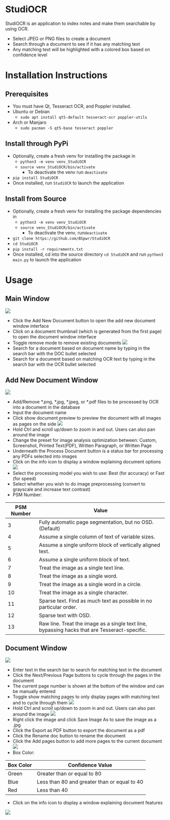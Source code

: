 # StudiOCR
StudiOCR is an application to index notes and make them searchable by using OCR.

- Select JPEG or PNG files to create a document
- Search through a document to see if it has any matching text
- Any matching text will be highlighted with a colored box based on confidence level

# Installation Instructions

## Prerequisites
- You must have Qt, Tesseract OCR, and Poppler installed.
- Ubuntu or Debian
    - `sudo apt install qt5-default tesseract-ocr poppler-utils`
- Arch or Manjaro
    - `sudo pacman -S qt5-base tesseract poppler`

## Install through PyPi
- Optionally, create a fresh venv for installing the package in
    - `python3 -m venv venv_StudiOCR`
    - `source venv_StudiOCR/bin/activate`
        - To deactivate the venv run `deactivate`
- `pip install StudiOCR`
- Once installed, run `StudiOCR` to launch the application

## Install from Source
- Optionally, create a fresh venv for installing the package dependencies in
    - `python3 -m venv venv_StudiOCR`
    - `source venv_StudiOCR/bin/activate`
        - To deactivate the venv, run`deactivate`
- `git clone https://github.com/BSpwr/StudiOCR`
- `cd StudiOCR`
- `pip install -r requirements.txt`
- Once installed, cd into the source directory `cd StudiOCR` and run `python3 main.py` to launch the application

# Usage

## Main Window 
![](https://raw.githubusercontent.com/BSpwr/StudiOCR/master/screenshots/MainWindow.png)
- Click the Add New Document button to open the add new document window interface
- Click on a document thumbnail (which is generated from the first page) to open the document window interface
- Toggle remove mode to remove existing documents
![](https://raw.githubusercontent.com/BSpwr/StudiOCR/master/screenshots/RemoveDocument.png)
- Search for a document based on document name by typing in the search bar with the DOC bullet selected
- Search for a document based on matching OCR text by typing in the search bar with the OCR bullet selected  

## Add New Document Window
![](https://raw.githubusercontent.com/BSpwr/StudiOCR/master/screenshots/AddDocument.png)
- Add/Remove *.png, *.jpg, *.jpeg, or *.pdf files to be processed by OCR into a document in the database
- Input the document name
- Click show document preview to preview the document with all images as pages on the side
![](https://raw.githubusercontent.com/BSpwr/StudiOCR/master/screenshots/DocumentPreview.png)
- Hold Ctrl and scroll up/down to zoom in and out. Users can also pan around the image
- Change the preset for image analysis optimization between: Custom, Screenshot, Printed Text(PDF), Written Paragraph, or Written Page 
- Underneath the Process Document button is a status bar for processing any PDFs selected into images
- Click on the info icon to display a window explaining document options 
![](https://raw.githubusercontent.com/BSpwr/StudiOCR/master/screenshots/Information.png)
- Select the processing model you wish to use: Best (for accuracy) or Fast (for speed)
- Select whether you wish to do image preprocessing (convert to grayscale and increase text contrast) 
- PSM Number:

PSM Number | Value
------------ | -------------
3 | Fully automatic page segmentation, but no OSD. (Default)
4 | Assume a single column of text of variable sizes.
5 | Assume a single uniform block of vertically aligned text.
6 | Assume a single uniform block of text.
7 | Treat the image as a single text line.
8 | Treat the image as a single word.
9 | Treat the image as a single word in a circle.
10 | Treat the image as a single character.
11 | Sparse text. Find as much text as possible in no particular order.
12 | Sparse text with OSD.
13 | Raw line. Treat the image as a single text line, bypassing hacks that are Tesseract-specific.

## Document Window
![](https://raw.githubusercontent.com/BSpwr/StudiOCR/master/screenshots/DocWindow.png)
- Enter text in the search bar to search for matching text in the document 
- Click the Next/Previous Page buttons to cycle through the pages in the document
- The current page number is shown at the bottom of the window and can be manually entered
- Toggle show matching pages to only display pages with matching text and to cycle through them 
![](https://raw.githubusercontent.com/BSpwr/StudiOCR/master/screenshots/MatchingPages.png)
- Hold Ctrl and scroll up/down to zoom in and out. Users can also pan around the image
![](https://raw.githubusercontent.com/BSpwr/StudiOCR/master/screenshots/MatchingPages2.png)
- Right click the image and click Save Image As to save the image as a .jpg
- Click the Export as PDF button to export the document as a pdf
- Click the Rename doc button to rename the document
- Click the Add pages button to add more pages to the current document
![](https://raw.githubusercontent.com/BSpwr/StudiOCR/master/screenshots/RenameAdd.png)
- Box Color:

Box Color | Confidence Value
------------ | -------------
Green | Greater than or equal to 80
Blue | Less than 80 and greater than or equal to 40
Red | Less than 40
- Click on the info icon to display a window explaining document features

![](https://raw.githubusercontent.com/BSpwr/StudiOCR/master/screenshots/Information2.png)
